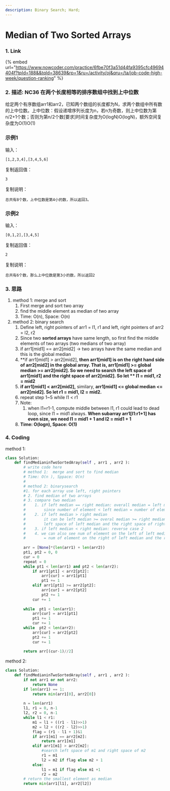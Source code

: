 ```yaml
---
description: Binary Search; Hard;
---
```


# Median of Two Sorted Arrays

### 1. Link

{% embed url="https://www.nowcoder.com/practice/6fbe70f3a51d44fa9395cfc49694404f?tpId=188&&tqId=38639&rp=1&ru=/activity/oj&qru=/ta/job-code-high-week/question-ranking" %}

### 2. 描述: NC36 在两个长度相等的排序数组中找到上中位数

给定两个有序数组arr1和arr2，已知两个数组的长度都为N，求两个数组中所有数的上中位数。上中位数：假设递增序列长度为n，若n为奇数，则上中位数为第n/2+1个数；否则为第n/2个数\[要求]时间复杂度为O(logN)O(logN)，额外空间复杂度为O(1)O(1)

### 示例1

输入：

```
[1,2,3,4],[3,4,5,6]
```

复制返回值：

```
3
```

复制说明：

```
总共有8个数，上中位数是第4小的数，所以返回3。 
```

### 示例2

输入：

```
[0,1,2],[3,4,5]
```

复制返回值：

```
2
```

复制说明：

```
总共有6个数，那么上中位数是第3小的数，所以返回2 
```



### 3. 思路

1. method 1:  merge and sort
   1. &#x20;First merge and sort two array
   2. find the middle element as median of two array
   3. Time: O(n), Space: O(n)
2. method 2:   binary search
   1. &#x20;Define left, right pointers of arr1 = l1, r1 and  left, right pointers of arr2 = l2, r2
   2. &#x20;Since two **sorted arrays** have same length, so first find the middle elements of two arrays (two medians of two array)
   3. if arr1\[mid1] == arr2\[mid2]  ->  two arrays have the same median and this is the global median&#x20;
   4. **if  arr1\[mid1]  > arr2\[mid2], **then arr1\[mid1] is on the right hand side of arr2\[mid2]  in the global array.   That is,  **arr1\[mid1]  >= global median >= arr2\[mid2]**.    So we need to search the left space of arr1\[mid1]  and  the right space of arr2\[mid2].  So let ** l1 = mid1,  r2 = mid2**
   5. **if arr1\[mid1] <  arr2\[mid2],**  similary,  **arr1\[mid1] <= global median <= arr2\[mid2].  So let  r1 = mid1, l2 = mid2.**
   6. repeat step 1\~5  while l1 < r1
   7. Note: &#x20;
      1. when l1=r1-1,  compute middle between  l1, r1 could lead to  dead loop, since  l1 = mid1 always. **When  subarray arr1\[l1:r1+1] has even size, we need l1 = mid1 + 1  and l2 = mid1 + 1**
   8. **Time: O(logn), Space: O(1)**



### 4. Coding

method 1:

```python
class Solution:
    def findMedianinTwoSortedAray(self , arr1 , arr2 ):
        # write code here
        # method 1:  merge and sort to find median
        # Time: O(n ), Sppace: O(n)
        #
        # method 2: binarysearch
        #1. for each array use left, right pointers
        # 2. find median of two arrays
        # 3. compare two median
        #    1. if left median == right median: overall median = left median = right median
        #        since number of element < left median = number of element < right median
        #    2. if left median > right median
        #        it can be left median >= overal median >= right median -> search the 
        #        left space of left median and the right space of right median
        #    3. if left median < right median: reverse case 2
        #    4. we can also see num of element on the left of left median and the left of right median
        #        = num of element on the right of left median and the right of right median
        
        arr = [None]*(len(arr1) + len(arr2))
        pt1, pt2 = 0, 0
        cur = 0
        repeat = 0
        while pt1 < len(arr1) and pt2 < len(arr2):
            if arr1[pt1] < arr2[pt2]:
                arr[cur] = arr1[pt1]
                pt1 += 1
            elif arr1[pt1] >= arr2[pt2]:
                arr[cur] = arr2[pt2]
                pt2 += 1
            cur += 1
            
        while  pt1 < len(arr1):
            arr[cur] = arr1[pt1]
            pt1 += 1
            cur += 1
        while  pt2 < len(arr2):
            arr[cur] = arr2[pt2]
            pt2 += 1
            cur += 1
            
        return arr[(cur-1)//2]
```

method 2:

```python
class Solution:
    def findMedianinTwoSortedAray(self , arr1 , arr2 ):
        if not arr1 or not arr2:
            return None
        if len(arr1) == 1:
            return min(arr1[0], arr2[0])
        
        n = len(arr1)
        l1, r1 = 0, n-1
        l2, r2 = 0, n-1
        while l1 < r1:
            m1 = l1 + ((r1 - l1)>>1)
            m2 = l2 + ((r2 - l2)>>1)
            flag = (r1 - l1 + 1)&1
            if arr1[m1] == arr2[m2]:
                return arr1[m1]
            elif arr1[m1] > arr2[m2]:
                #search left space of m1 and right space of m2
                r1 = m1 
                l2 = m2 if flag else m2 + 1
            else:
                l1 = m1 if flag else m1 +1
                r2 = m2 
        # return the smallest element as median
        return min(arr1[l1], arr2[l2])
    
```





